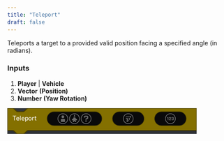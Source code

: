 ```yaml
---
title: "Teleport"
draft: false
---
```

Teleports a target to a provided valid position facing a specified angle (in radians).
### Inputs
1. **Player** | **Vehicle**
2. **Vector**
    **(Position)**
3. **Number**
    **(Yaw Rotation)**

![Teleport](https://raw.githubusercontent.com/battlefield-portal-community/Image-CDN/main/portal_blocks/Teleport.png)